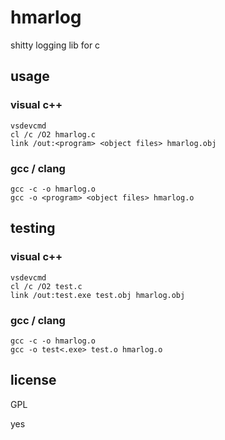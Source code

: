 # hmarlog

shitty logging lib for c

## usage

### visual c++
```console
vsdevcmd
cl /c /O2 hmarlog.c
link /out:<program> <object files> hmarlog.obj
```
### gcc / clang
```console
gcc -c -o hmarlog.o 
gcc -o <program> <object files> hmarlog.o
```

## testing
### visual c++
```console
vsdevcmd
cl /c /O2 test.c
link /out:test.exe test.obj hmarlog.obj
```
### gcc / clang
```console
gcc -c -o hmarlog.o 
gcc -o test<.exe> test.o hmarlog.o
```

## license

GPL

yes

